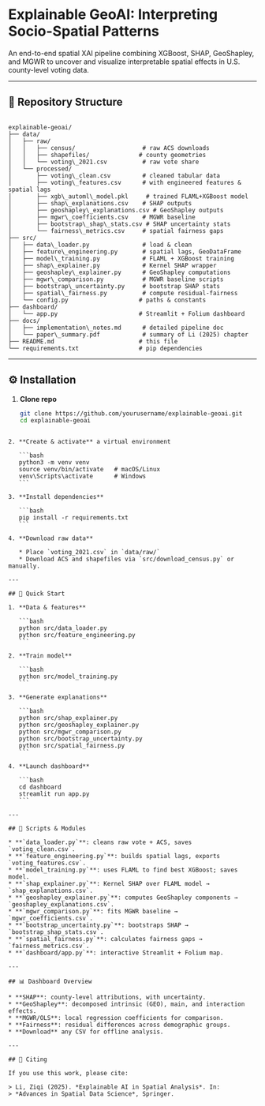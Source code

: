 
# Explainable GeoAI: Interpreting Socio-Spatial Patterns

An end-to-end spatial XAI pipeline combining XGBoost, SHAP, GeoShapley, and MGWR to uncover and visualize interpretable spatial effects in U.S. county-level voting data.

---

## 📂 Repository Structure

```

explainable-geoai/
├── data/
│   ├── raw/
│   │   ├── census/                   # raw ACS downloads
│   │   ├── shapefiles/              # county geometries
│   │   └── voting\_2021.csv          # raw vote share
│   └── processed/
│       ├── voting\_clean.csv         # cleaned tabular data
│       ├── voting\_features.csv      # with engineered features & spatial lags
│       ├── xgb\_automl\_model.pkl     # trained FLAML+XGBoost model
│       ├── shap\_explanations.csv    # SHAP outputs
│       ├── geoshapley\_explanations.csv # GeoShapley outputs
│       ├── mgwr\_coefficients.csv    # MGWR baseline
│       ├── bootstrap\_shap\_stats.csv # SHAP uncertainty stats
│       └── fairness\_metrics.csv     # spatial fairness gaps
├── src/
│   ├── data\_loader.py               # load & clean
│   ├── feature\_engineering.py       # spatial lags, GeoDataFrame
│   ├── model\_training.py            # FLAML + XGBoost training
│   ├── shap\_explainer.py            # Kernel SHAP wrapper
│   ├── geoshapley\_explainer.py      # GeoShapley computations
│   ├── mgwr\_comparison.py           # MGWR baseline scripts
│   ├── bootstrap\_uncertainty.py     # bootstrap SHAP stats
│   ├── spatial\_fairness.py          # compute residual‐fairness
│   └── config.py                    # paths & constants
├── dashboard/
│   └── app.py                       # Streamlit + Folium dashboard
├── docs/
│   ├── implementation\_notes.md      # detailed pipeline doc
│   └── paper\_summary.pdf            # summary of Li (2025) chapter
├── README.md                        # this file
└── requirements.txt                 # pip dependencies

````

---

## ⚙️ Installation

1. **Clone repo**  
   ```bash
   git clone https://github.com/yourusername/explainable-geoai.git
   cd explainable-geoai
````

2. **Create & activate** a virtual environment

   ```bash
   python3 -m venv venv
   source venv/bin/activate   # macOS/Linux
   venv\Scripts\activate      # Windows
   ```

3. **Install dependencies**

   ```bash
   pip install -r requirements.txt
   ```

4. **Download raw data**

   * Place `voting_2021.csv` in `data/raw/`
   * Download ACS and shapefiles via `src/download_census.py` or manually.

---

## 🚀 Quick Start

1. **Data & features**

   ```bash
   python src/data_loader.py
   python src/feature_engineering.py
   ```

2. **Train model**

   ```bash
   python src/model_training.py
   ```

3. **Generate explanations**

   ```bash
   python src/shap_explainer.py
   python src/geoshapley_explainer.py
   python src/mgwr_comparison.py
   python src/bootstrap_uncertainty.py
   python src/spatial_fairness.py
   ```

4. **Launch dashboard**

   ```bash
   cd dashboard
   streamlit run app.py
   ```

---

## 📝 Scripts & Modules

* **`data_loader.py`**: cleans raw vote + ACS, saves `voting_clean.csv`.
* **`feature_engineering.py`**: builds spatial lags, exports `voting_features.csv`.
* **`model_training.py`**: uses FLAML to find best XGBoost; saves model.
* **`shap_explainer.py`**: Kernel SHAP over FLAML model → `shap_explanations.csv`.
* **`geoshapley_explainer.py`**: computes GeoShapley components → `geoshapley_explanations.csv`.
* **`mgwr_comparison.py`**: fits MGWR baseline → `mgwr_coefficients.csv`.
* **`bootstrap_uncertainty.py`**: bootstraps SHAP → `bootstrap_shap_stats.csv`.
* **`spatial_fairness.py`**: calculates fairness gaps → `fairness_metrics.csv`.
* **`dashboard/app.py`**: interactive Streamlit + Folium map.

---

## 📊 Dashboard Overview

* **SHAP**: county-level attributions, with uncertainty.
* **GeoShapley**: decomposed intrinsic (GEO), main, and interaction effects.
* **MGWR/OLS**: local regression coefficients for comparison.
* **Fairness**: residual differences across demographic groups.
* **Download** any CSV for offline analysis.

---

## 🧾 Citing

If you use this work, please cite:

> Li, Ziqi (2025). *Explainable AI in Spatial Analysis*. In:
> *Advances in Spatial Data Science*, Springer.

